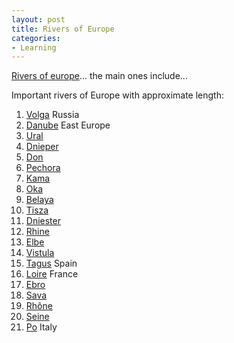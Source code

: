 ```yaml
---
layout: post
title: Rivers of Europe
categories:
- Learning
---
```



[Rivers of europe](http://en.wikipedia.org/wiki/List_of_rivers_of_Europe)... the main ones include...

Important rivers of Europe with approximate length:

1. [Volga](http://en.wikipedia.org/wiki/Volga "Volga") Russia
2. [Danube](http://en.wikipedia.org/wiki/Danube "Danube") East Europe
3. [Ural](http://en.wikipedia.org/wiki/Ural_River "Ural River")
4. [Dnieper](http://en.wikipedia.org/wiki/Dnieper "Dnieper")
5. [Don](http://en.wikipedia.org/wiki/Don_River,_Russia "Don River, Russia")
6. [Pechora](http://en.wikipedia.org/wiki/Pechora_River "Pechora River")
7. [Kama](http://en.wikipedia.org/wiki/Kama_River "Kama River")
8. [Oka](http://en.wikipedia.org/wiki/Oka_River "Oka River")
9. [Belaya](http://en.wikipedia.org/wiki/Belaya_(Aghidhel)_River "Belaya (Aghidhel) River")
10. [Tisza](http://en.wikipedia.org/wiki/Tisza "Tisza")
11. [Dniester](http://en.wikipedia.org/wiki/Dniester "Dniester")
12. [Rhine](http://en.wikipedia.org/wiki/Rhine "Rhine") 
13. [Elbe](http://en.wikipedia.org/wiki/Elbe "Elbe")
14. [Vistula](http://en.wikipedia.org/wiki/Vistula "Vistula")
15. [Tagus](http://en.wikipedia.org/wiki/Tagus "Tagus") Spain
16. [Loire](http://en.wikipedia.org/wiki/Loire_River "Loire River") France
17. [Ebro](http://en.wikipedia.org/wiki/Ebro "Ebro")
18. [Sava](http://en.wikipedia.org/wiki/Sava "Sava")
19. [Rhône](http://en.wikipedia.org/wiki/RhÃ´ne_River "Rhône River")
20. [Seine](http://en.wikipedia.org/wiki/Seine "Seine")
21. [Po](http://en.wikipedia.org/wiki/Po "Po") Italy
